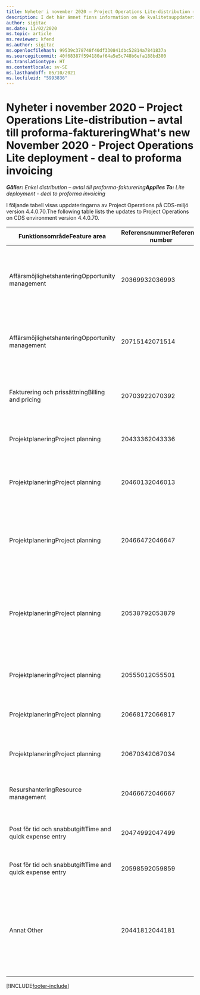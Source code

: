 ```yaml
---
title: Nyheter i november 2020 – Project Operations Lite-distribution – avtal till proforma-fakturering
description: I det här ämnet finns information om de kvalitetsuppdateringar som är tillgängliga i utgåvan november 2020 för Project Operations Lite-distribution - avtal till proforma-fakturering.
author: sigitac
ms.date: 11/02/2020
ms.topic: article
ms.reviewer: kfend
ms.author: sigitac
ms.openlocfilehash: 99539c378748f40df330841dbc52814a7841837a
ms.sourcegitcommit: 40f68387f594180af64a5e5c748b6efa188bd300
ms.translationtype: HT
ms.contentlocale: sv-SE
ms.lasthandoff: 05/10/2021
ms.locfileid: "5993836"
---
```

# <a name="whats-new-november-2020---project-operations-lite-deployment---deal-to-proforma-invoicing"></a><span data-ttu-id="87f25-103">Nyheter i november 2020 – Project Operations Lite-distribution – avtal till proforma-fakturering</span><span class="sxs-lookup"><span data-stu-id="87f25-103">What's new November 2020 - Project Operations Lite deployment - deal to proforma invoicing</span></span>

<span data-ttu-id="87f25-104">_**Gäller:** Enkel distribution – avtal till proforma-fakturering_</span><span class="sxs-lookup"><span data-stu-id="87f25-104">_**Applies To:** Lite deployment - deal to proforma invoicing_</span></span>

<span data-ttu-id="87f25-105">I följande tabell visas uppdateringarna av Project Operations på CDS-miljö version 4.4.0.70.</span><span class="sxs-lookup"><span data-stu-id="87f25-105">The following table lists the updates to Project Operations on CDS environment version 4.4.0.70.</span></span>

| <span data-ttu-id="87f25-106">Funktionsområde</span><span class="sxs-lookup"><span data-stu-id="87f25-106">Feature area</span></span>                 | <span data-ttu-id="87f25-107">Referensnummer</span><span class="sxs-lookup"><span data-stu-id="87f25-107">Reference number</span></span> | <span data-ttu-id="87f25-108">Kvalitetsuppdatering</span><span class="sxs-lookup"><span data-stu-id="87f25-108">Quality update</span></span>                                                                                                                                                                    |
|------------------------------|------------------|-----------------------------------------------------------------------------------------------------------------------------------------------------------------------------------|
| <span data-ttu-id="87f25-109">  Affärsmöjlighetshantering</span><span class="sxs-lookup"><span data-stu-id="87f25-109">Opportunity management</span></span>       | <span data-ttu-id="87f25-110">2036993</span><span class="sxs-lookup"><span data-stu-id="87f25-110">2036993</span></span>          | <span data-ttu-id="87f25-111">Beräkningsrad och resurstilldelnings kontraktrader uppdateras på vinnande offerter när offertradtypen är **alla uppgifter**.</span><span class="sxs-lookup"><span data-stu-id="87f25-111">Estimate line and resource   assignment contract lines are updated on winning quotes when the quote line   type is **All tasks**.</span></span>                                                 |
| <span data-ttu-id="87f25-112">  Affärsmöjlighetshantering</span><span class="sxs-lookup"><span data-stu-id="87f25-112">Opportunity management</span></span>       | <span data-ttu-id="87f25-113">2071514</span><span class="sxs-lookup"><span data-stu-id="87f25-113">2071514</span></span>          | <span data-ttu-id="87f25-114">Det går inte att skapa en faktura för en milstolpe med fast pris i ett kontrakt där en uppgiftsbaserade fakturering är aktiverad.</span><span class="sxs-lookup"><span data-stu-id="87f25-114">Can't create an invoice for a   fixed price milestone on a contract that has task-based billing enabled.</span></span>                                                                          |
| <span data-ttu-id="87f25-115">Fakturering och prissättning</span><span class="sxs-lookup"><span data-stu-id="87f25-115">Billing and pricing</span></span>          | <span data-ttu-id="87f25-116">2070392</span><span class="sxs-lookup"><span data-stu-id="87f25-116">2070392</span></span>          | <span data-ttu-id="87f25-117">Projekt kontraktraderna på fakturan ökar varje gång **uppdatera fakturatransaktioner** väljs.</span><span class="sxs-lookup"><span data-stu-id="87f25-117">Project contract lines on the   invoice increase every time **Refresh invoice transactions** is   selected.</span></span>                                                                       |
| <span data-ttu-id="87f25-118">Projektplanering</span><span class="sxs-lookup"><span data-stu-id="87f25-118">Project planning</span></span>             | <span data-ttu-id="87f25-119">2043336</span><span class="sxs-lookup"><span data-stu-id="87f25-119">2043336</span></span>          | <span data-ttu-id="87f25-120">Det går inte att ta bort en medlemspost i projektgruppen.</span><span class="sxs-lookup"><span data-stu-id="87f25-120">Unable to delete a project team member record.</span></span>                                                                                                                                    |
| <span data-ttu-id="87f25-121">Projektplanering</span><span class="sxs-lookup"><span data-stu-id="87f25-121">Project planning</span></span>             | <span data-ttu-id="87f25-122">2046013</span><span class="sxs-lookup"><span data-stu-id="87f25-122">2046013</span></span>          | <span data-ttu-id="87f25-123">Inkonsekvent beteende för uppskattningar av kolumnerna vid inläsning jämfört med vid ändring av tidsfastyp.</span><span class="sxs-lookup"><span data-stu-id="87f25-123">Inconsistent behavior for   Estimates tag columns during load vs. on change of time-phase type.</span></span>                                                                                   |
| <span data-ttu-id="87f25-124">Projektplanering</span><span class="sxs-lookup"><span data-stu-id="87f25-124">Project planning</span></span>             | <span data-ttu-id="87f25-125">2046647</span><span class="sxs-lookup"><span data-stu-id="87f25-125">2046647</span></span>          | <span data-ttu-id="87f25-126">Start- och sluttider infaller efter en timme när resurskrav genereras från projektets teammedlemmar.</span><span class="sxs-lookup"><span data-stu-id="87f25-126">Start and end times are off by   an hour when resource requirements are generated from project team members.</span></span>                                                                      |
| <span data-ttu-id="87f25-127">Projektplanering</span><span class="sxs-lookup"><span data-stu-id="87f25-127">Project planning</span></span>             | <span data-ttu-id="87f25-128">2053879</span><span class="sxs-lookup"><span data-stu-id="87f25-128">2053879</span></span>          | <span data-ttu-id="87f25-129">(Enligt kommande CDS-lansering) PublishUnassignedAssignments gör ett försök att spara en aktivitet när felmeddelandet "värdet som skickades för ConditionOperator.In är tomt" visas.</span><span class="sxs-lookup"><span data-stu-id="87f25-129">(Per the upcoming CDS   rollout)   PublishUnassignedAssignments   breaks an attempt to save a task when  the error, "The   value passed for ConditionOperator.In is   empty."</span></span> |
| <span data-ttu-id="87f25-130">Projektplanering</span><span class="sxs-lookup"><span data-stu-id="87f25-130">Project planning</span></span>             | <span data-ttu-id="87f25-131">2055501</span><span class="sxs-lookup"><span data-stu-id="87f25-131">2055501</span></span>          | <span data-ttu-id="87f25-132">Om du låter **projektets startdatum** vara tomt uppstår ett fel i schemat.</span><span class="sxs-lookup"><span data-stu-id="87f25-132">Leaving the **Project Start   Date** empty causes a failure in the schedule.</span></span>                                                                                                      |
| <span data-ttu-id="87f25-133">Projektplanering</span><span class="sxs-lookup"><span data-stu-id="87f25-133">Project planning</span></span>             | <span data-ttu-id="87f25-134">2066817</span><span class="sxs-lookup"><span data-stu-id="87f25-134">2066817</span></span>          | <span data-ttu-id="87f25-135">Det går inte att skapa en allmän resurs med hjälp av personväljaren på fliken **uppgifter**.</span><span class="sxs-lookup"><span data-stu-id="87f25-135">Can't create a generic   resource   using the people picker on   the **Tasks** tab.</span></span>                                                                                               |
| <span data-ttu-id="87f25-136">Projektplanering</span><span class="sxs-lookup"><span data-stu-id="87f25-136">Project planning</span></span>             | <span data-ttu-id="87f25-137">2067034</span><span class="sxs-lookup"><span data-stu-id="87f25-137">2067034</span></span>          | <span data-ttu-id="87f25-138">Knappen **Visa detaljer** är inte tillgänglig på sidan **information om uppgiften**.</span><span class="sxs-lookup"><span data-stu-id="87f25-138">**View Details** button isn't available on the **Details of Task** page.</span></span>                                                                                                         |
| <span data-ttu-id="87f25-139">Resurshantering</span><span class="sxs-lookup"><span data-stu-id="87f25-139">Resource management</span></span>          | <span data-ttu-id="87f25-140">2046667</span><span class="sxs-lookup"><span data-stu-id="87f25-140">2046667</span></span>          | <span data-ttu-id="87f25-141">Allmänna teammedlemmar tas inte bort även efter att alla resurser har uppfyllts.</span><span class="sxs-lookup"><span data-stu-id="87f25-141">Generic team members aren't   deleted even after all resources are fulfilled.</span></span>                                                                                                     |
| <span data-ttu-id="87f25-142">Post för tid och snabbutgift</span><span class="sxs-lookup"><span data-stu-id="87f25-142">Time and quick expense entry</span></span> | <span data-ttu-id="87f25-143">2047499</span><span class="sxs-lookup"><span data-stu-id="87f25-143">2047499</span></span>          | <span data-ttu-id="87f25-144">Knappen **Ny** på sidan tidspost öppnar sidan **ny e-postsignatur**.</span><span class="sxs-lookup"><span data-stu-id="87f25-144">The **New** button on the Time   Entry page opens the **New Email Signature** page.</span></span>                                                                                               |
| <span data-ttu-id="87f25-145">Post för tid och snabbutgift</span><span class="sxs-lookup"><span data-stu-id="87f25-145">Time and quick expense entry</span></span> | <span data-ttu-id="87f25-146">2059859</span><span class="sxs-lookup"><span data-stu-id="87f25-146">2059859</span></span>          | <span data-ttu-id="87f25-147">Oväntat popup-fönster öppnas när en utgiftspost skapas.</span><span class="sxs-lookup"><span data-stu-id="87f25-147">Unexpected   pop-up opens when creating an expense entry.</span></span>                                                                                                                         |
| <span data-ttu-id="87f25-148">Annat </span><span class="sxs-lookup"><span data-stu-id="87f25-148">Other</span></span>                        | <span data-ttu-id="87f25-149">2044181</span><span class="sxs-lookup"><span data-stu-id="87f25-149">2044181</span></span>          | <span data-ttu-id="87f25-150">[IO-avinstallation] - felmeddelandet "posten är inte tillgänglig" inträffar när du försöker avinstallera **msdyn_ProjectServiceCore_Patch** och msdyn för Project Service-kärnlösningar.</span><span class="sxs-lookup"><span data-stu-id="87f25-150">[PO Uninstallation] - The error,   "Record is unavailable" occurs when you try to uninstall   **msdyn_ProjectServiceCore_Patch** and msdyn Project service core solutions.</span></span>        |


[!INCLUDE[footer-include](../../includes/footer-banner.md)]